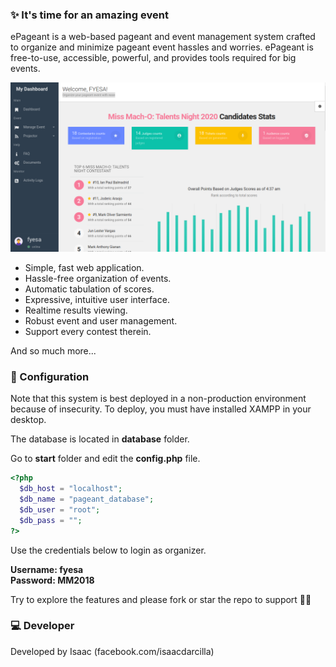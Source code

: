 ### ✨ It's time for an amazing event

ePageant is a web-based pageant and event management system crafted to organize and minimize pageant event hassles and worries. ePageant is free-to-use, accessible, powerful, and provides tools required for big events.

![](https://github.com/isaacdarcilla/pageant-management-system/blob/master/assets/DeepinScreenshot_select-area_20200302113826.png)

- Simple, fast web application.
- Hassle-free organization of events.
- Automatic tabulation of scores.
- Expressive, intuitive user interface.
- Realtime results viewing.
- Robust event and user management.
- Support every contest therein.

And so much more...

### 📒 Configuration

Note that this system is best deployed in a non-production environment because of insecurity. To deploy, you must have installed XAMPP in your desktop.

The database is located in **database** folder.

Go to **start** folder and edit the **config.php** file.

```php
<?php
  $db_host = "localhost";  		   
  $db_name = "pageant_database"; 	
  $db_user = "root"; 			 	    
  $db_pass = "";				        
?>
```

Use the credentials below to login as organizer.

**Username: fyesa**<br/>
**Password: MM2018**

Try to explore the features and please fork or star the repo to support 🎉✨

### 💻 Developer

Developed by Isaac (facebook.com/isaacdarcilla)
